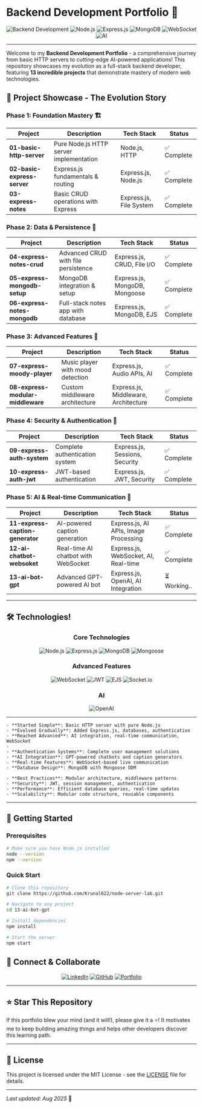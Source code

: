 # **Backend Development Portfolio** 🚀

<div align="center">

![Backend Development](https://img.shields.io/badge/Backend-Development-9cf?style=for-the-badge&logo=node.js&logoColor=white)
![Node.js](https://img.shields.io/badge/Node.js-43853D?style=for-the-badge&logo=node.js&logoColor=white)
![Express.js](https://img.shields.io/badge/Express.js-000000?style=for-the-badge&logo=express&logoColor=white)
![MongoDB](https://img.shields.io/badge/MongoDB-4EA94B?style=for-the-badge&logo=mongodb&logoColor=white)
![WebSocket](https://img.shields.io/badge/WebSocket-000000?style=for-the-badge&logo=websocket&logoColor=white)
![AI](https://img.shields.io/badge/AI-FF6B6B?style=for-the-badge&logo=tensorflow&logoColor=white)

</div>

---

Welcome to my **Backend Development Portfolio** - a comprehensive journey from basic HTTP servers to cutting-edge AI-powered applications! This repository showcases my evolution as a full-stack backend developer, featuring **13 incredible projects** that demonstrate mastery of modern web technologies.


## 🚀 **Project Showcase - The Evolution Story**

### **Phase 1: Foundation Mastery** 🏗️
| Project | Description | Tech Stack | Status |
|---------|-------------|------------|---------|
| **01-basic-http-server** | Pure Node.js HTTP server implementation | Node.js, HTTP | ✅ Complete |
| **02-basic-express-server** | Express.js fundamentals & routing | Express.js, Node.js | ✅ Complete |
| **03-express-notes** | Basic CRUD operations with Express | Express.js, File System | ✅ Complete |

### **Phase 2: Data & Persistence** 💾
| Project | Description | Tech Stack | Status |
|---------|-------------|------------|---------|
| **04-express-notes-crud** | Advanced CRUD with file persistence | Express.js, CRUD, File I/O | ✅ Complete |
| **05-express-mongodb-setup** | MongoDB integration & setup | Express.js, MongoDB, Mongoose | ✅ Complete |
| **06-express-notes-mongodb** | Full-stack notes app with database | Express.js, MongoDB, EJS | ✅ Complete |

### **Phase 3: Advanced Features** 🔧
| Project | Description | Tech Stack | Status |
|---------|-------------|------------|---------|
| **07-express-moody-player** | Music player with mood detection | Express.js, Audio APIs, AI | ✅ Complete |
| **08-express-modular-middleware** | Custom middleware architecture | Express.js, Middleware, Architecture | ✅ Complete |

### **Phase 4: Security & Authentication** 🔐
| Project | Description | Tech Stack | Status |
|---------|-------------|------------|---------|
| **09-express-auth-system** | Complete authentication system | Express.js, Sessions, Security | ✅ Complete |
| **10-express-auth-jwt** | JWT-based authentication | Express.js, JWT, Security | ✅ Complete |

### **Phase 5: AI & Real-time Communication** 🤖
| Project | Description | Tech Stack | Status |
|---------|-------------|------------|---------|
| **11-express-caption-generator** | AI-powered caption generation | Express.js, AI APIs, Image Processing | ✅ Complete |
| **12-ai-chatbot-websoket** | Real-time AI chatbot with WebSocket | Express.js, WebSocket, AI, Real-time | ✅ Complete |
| **13-ai-bot-gpt** | Advanced GPT-powered AI bot | Express.js, OpenAI, AI Integration | ⏳ Working.. |

---

## 🛠️ **Technologies!**

<div align="center">

### **Core Technologies**
![Node.js](https://img.shields.io/badge/Node.js-339933?style=flat-square&logo=nodedotjs&logoColor=white)
![Express.js](https://img.shields.io/badge/Express.js-000000?style=flat-square&logo=express&logoColor=white)
![MongoDB](https://img.shields.io/badge/MongoDB-47A248?style=flat-square&logo=mongodb&logoColor=white)
![Mongoose](https://img.shields.io/badge/Mongoose-880000?style=flat-square&logo=mongoose&logoColor=white)

### **Advanced Features**
![WebSocket](https://img.shields.io/badge/WebSocket-000000?style=flat-square&logo=websocket&logoColor=white)
![JWT](https://img.shields.io/badge/JWT-000000?style=flat-square&logo=jsonwebtokens&logoColor=white)
![EJS](https://img.shields.io/badge/EJS-000000?style=flat-square&logo=ejs&logoColor=white)
![Socket.io](https://img.shields.io/badge/Socket.io-010101?style=flat-square&logo=socket.io&logoColor=white)

### **AI**
![OpenAI](https://img.shields.io/badge/OpenAI-412991?style=flat-square&logo=openai&logoColor=white)

</div>

---
```
- **Started Simple**: Basic HTTP server with pure Node.js
- **Evolved Gradually**: Added Express.js, databases, authentication
- **Reached Advanced**: AI integration, real-time communication, WebSocket
- 
- **Authentication Systems**: Complete user management solutions
- **AI Integration**: GPT-powered chatbots and caption generators
- **Real-time Features**: WebSocket-based live communication
- **Database Design**: MongoDB with Mongoose ODM

- **Best Practices**: Modular architecture, middleware patterns
- **Security**: JWT, session management, authentication
- **Performance**: Efficient database queries, real-time updates
- **Scalability**: Modular code structure, reusable components
```
---

## 🚀 **Getting Started**

### **Prerequisites**
```bash
# Make sure you have Node.js installed
node --version
npm --version
```

### **Quick Start**
```bash
# Clone this repository
git clone https://github.com/Krunal022/node-server-lab.git

# Navigate to any project
cd 13-ai-bot-gpt

# Install dependencies
npm install

# Start the server
npm start
```

## 🍟 **Connect & Collaborate**

<div align="center">

[![LinkedIn](https://img.shields.io/badge/LinkedIn-0077B5?style=for-the-badge&logo=linkedin&logoColor=white)](https://www.linkedin.com/in/krunal-waghela-8aba82250/)
[![GitHub](https://img.shields.io/badge/GitHub-100000?style=for-the-badge&logo=github&logoColor=white)](https://github.com/Krunal022)
[![Portfolio](https://img.shields.io/badge/Portfolio-FF5722?style=for-the-badge&logo=todoist&logoColor=white)](https://krunal-this-side.vercel.app/)

</div>

---

## ⭐ **Star This Repository**

If this portfolio blew your mind (and it will!), please give it a ⭐! It motivates me to keep building amazing things and helps other developers discover this learning path.

---

## 📜 **License**

This project is licensed under the MIT License - see the [LICENSE](LICENSE) file for details.

---

*Last updated: Aug 2025* 🎄
